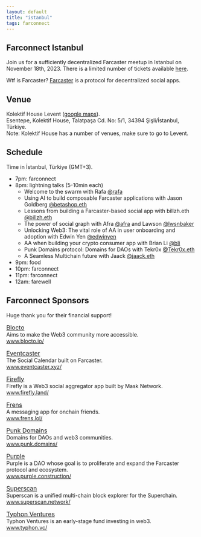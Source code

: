 ```yaml
---
layout: default
title: "istanbul"
tags: farconnect
---
```


## Farconnect Istanbul
​​Join us for a sufficiently decentralized Farcaster meetup in Istanbul on November 18th, 2023. There is a limited number of tickets available [here](https://lu.ma/d186oht1).

Wtf is Farcaster? [Farcaster](https://www.farcaster.xyz/) is a protocol for decentralized social apps. 

## Venue
Kolektif House Levent ([google maps](https://maps.app.goo.gl/1XaGFJWxun9KGc7a7)).  
Esentepe, Kolektif House, Talatpaşa Cd. No: 5/1, 34394 Şişli/İstanbul, Türkiye.  
Note: Kolektif House has a number of venues, make sure to go to Levent.  

## Schedule
Time in İstanbul, Türkiye (GMT+3).

- 7pm: farconnect
- 8pm: lightning talks (5-10min each)  
  - Welcome to the swarm with Rafa [@rafa](https://warpcast.com/rafa)  
  - Using AI to build composable Farcaster applications with Jason Goldberg [@betashop.eth](https://warpcast.com/betashop.eth)  
  - Lessons from building a Farcaster-based social app with billzh.eth [@billzh.eth](https://warpcast.com/billzh.eth)  
  - The power of social graph with Afra [@afra](https://warpcast.com/afra) and Lawson [@lwsnbaker](https://warpcast.com/lwsnbaker)  
  - Unlocking Web3: The vital role of AA in user onboarding and adoption with Edwin Yen [@edwinyen](https://warpcast.com/edwinyen)
  - AA when building your crypto consumer app with Brian Li [@bli](https://warpcast.com/bli)  
  - Punk Domains protocol: Domains for DAOs with Tekr0x [@Tekr0x.eth](https://warpcast.com/tekr0x.eth)
  - A Seamless Multichain future with Jaack [@jaack.eth](https://warpcast.com/jaack.eth)
- 9pm: food
- 10pm: farconnect
- 11pm: farconnect
- 12am: farewell


## Farconnect Sponsors
Huge thank you for their financial support!

<a href="https://blocto.io/" target="_blank" style="font-size: 16px;"><u>Blocto</u></a>  
Aims to make the Web3 community more accessible.  
<a href="https://www.eventcaster.xyz/" target="_blank" style="color: #008000; text-decoration: none;">www.blocto.io/</a>  

<a href="https://www.eventcaster.xyz/" target="_blank" style="font-size: 16px;"><u>Eventcaster</u></a>  
The Social Calendar built on Farcaster.  
<a href="https://www.eventcaster.xyz/" target="_blank" style="color: #008000; text-decoration: none;">www.eventcaster.xyz/</a>  

<a href="https://firefly.land/" target="_blank" style="font-size: 16px;"><u>Firefly</u></a>  
Firefly is a Web3 social aggregator app built by Mask Network.  
<a href="https://firefly.land/" target="_blank" style="color: #008000; text-decoration: none;">www.firefly.land/</a>  

<a href="https://frens.lol/" target="_blank" style="font-size: 16px;"><u>Frens</u></a>  
A messaging app for onchain friends.  
<a href="https://frens.lol/" target="_blank" style="color: #008000; text-decoration: none;">www.frens.lol/</a>  

<a href="https://punk.domains/" target="_blank" style="font-size: 16px;"><u></u>Punk Domains</a>  
Domains for DAOs and web3 communities.  
<a href="https://punk.domains/" target="_blank" style="color: #008000; text-decoration: none;">www.punk.domains/</a>  

<a href="https://purple.construction/" target="_blank" style="font-size: 16px;"><u></u>Purple</a>  
Purple is a DAO whose goal is to proliferate and expand the Farcaster protocol and ecosystem.  
<a href="https://purple.construction/" target="_blank" style="color: #008000; text-decoration: none;">www.purple.construction/</a>  

<a href="https://superscan.network" target="_blank" style="font-size: 16px;"><u></u>Superscan</a>  
Superscan is a unified multi-chain block explorer for the Superchain.  
<a href="https://superscan.network" target="_blank" style="color: #008000; text-decoration: none;">www.superscan.network/</a>  

<a href="https://typhon.vc/" target="_blank" style="font-size: 16px;"><u></u>Typhon Ventures</a>  
Typhon Ventures is an early-stage fund investing in web3.  
<a href="https://typhon.vc/" target="_blank" style="color: #008000; text-decoration: none;">www.typhon.vc/</a>  

